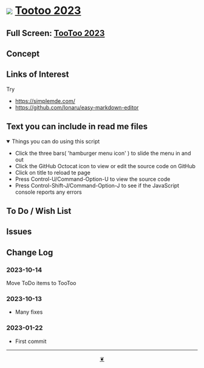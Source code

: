 # [![](https://pushme-pullyou.github.io/assets/svg/octicon.svg )](https://github.com/theo-armour/tootoo-2023/ "Source code on GitHub" ) [Tootoo 2023]( https://theo-armour.github.io/tootoo-2023/ "Home page" )

<!--   @@@
<div class=iframe-resize ><iframe src=https://theo-armour.github.io/tootoo-2023/ height=100% width=100% ></iframe></div>
_"example.com" in a resizable window_
@@@  -->

## Full Screen: [TooToo 2023]( https://theo-armour.github.io/tootoo-2023/ )


## Concept

## Links of Interest

Try

* https://simplemde.com/
* https://github.com/Ionaru/easy-markdown-editor


## Text you can include in read me files

<details open >

<summary> Things you can do using this script</summary>

* Click the three bars( 'hamburger menu icon' ) to slide the menu in and out
* Click the GitHub Octocat icon to view or edit the source code on GitHub
* Click on title to reload te page
* Press Control-U/Command-Option-U to view the source code
* Press Control-Shift-J/Command-Option-J to see if the JavaScript console reports any errors

</details>

## To Do / Wish List



## Issues


## Change Log

### 2023-10-14

Move ToDo items to TooToo

### 2023-10-13

* Many fixes

### 2023-01-22

* First commit


***

<center title="Hello! Click me to go up to the top" ><a class=aDingbat href=javascript:window.scrollTo(0,0);> ❦ </a></center>
